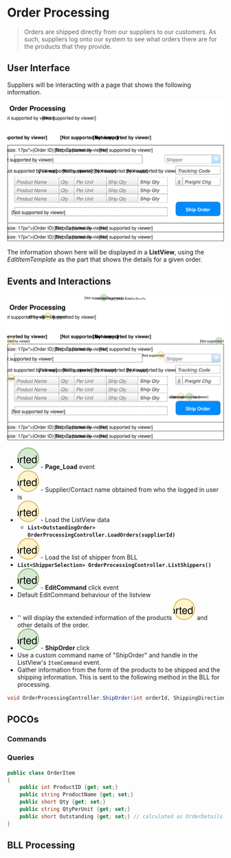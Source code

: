 # Order Processing

> Orders are shipped directly from our suppliers to our customers. As such, suppliers log onto our system to see what orders there are for the products that they provide.

## User Interface

Suppliers will be interacting with a page that shows the following information.

![Mockup](./Shipping-Orders.svg)

The information shown here will be displayed in a **ListView**, using the *EditItemTemplate* as the part that shows the details for a given order.

## Events and Interactions

![Plan](Shipping_Orders_Updated.svg)

- ![](1.svg) - **Page_Load** event
 - ![](A.svg) - Supplier/Contact name obtained from who the logged in user is
 - ![](B.svg) - Load the ListView data
    - **`List<OutstandingOrder>
    OrderProcessingController.LoadOrders(supplierId)
    `**
 - ![](C.svg) - Load the list of shipper from BLL
  - **`List<ShipperSelection>
  OrderProcessingController.ListShippers()`**
- ![](2.svg) - **EditCommand** click event
 - Default EditCommand behaviour of the listview
 - '<EditItemTemplate>' will display the extended information of the products ![](D.svg) and other details of the order.
- ![](3.svg) - **ShipOrder** click
 - Use a custom command name of "ShipOrder" and handle in the ListView's `ItemCommand` event.
 - Gather information from the form of the products to be shipped and the shipping information. This is sent to the following method in the BLL for processing.
 ```csharp
void OrderProcessingController.ShipOrder(int orderId, ShippingDirections shipping, List<OrderItem> items)
 ```
 
## POCOs

### Commands

### Queries
```csharp
public class OrderItem 
{
    public int ProductID {get; set;}
    public string ProductName {get; set;}
    public short Qty {get; set;}
    public string QtyPerUnit {get; set;}
    public short Outstanding {get; set;} // calculated as OrderDetails.Quantity - Sum  (shipped quantity)
}

```


## BLL Processing
